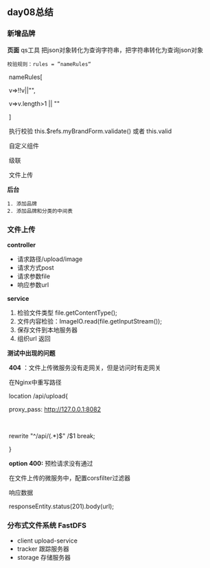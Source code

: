 ## day08总结

### 新增品牌

**页面**
 	qs工具 把json对象转化为查询字符串，把字符串转化为查询json对象

 	校验规则：rules = ”nameRules“

​	nameRules[	

​		v=>!!v||"",

​		v=>v.length>1 || ""

​	]

​	执行校验 this.$refs.myBrandForm.validate() 或者 this.valid

​	自定义组件

​		级联

​		文件上传

**后台**

	1. 添加品牌
 	2. 添加品牌和分类的中间表

### 文件上传

**controller**

- 请求路径/upload/image
- 请求方式post
- 请求参数file
- 响应参数url	

**service**

1. 检验文件类型 file.getContentType();
2. 文件内容检验：ImageIO.read(file.getInputStream()); 
3. 保存文件到本地服务器
4. 组织url 返回

**测试中出现的问题**

​	**404** ：文件上传微服务没有走网关，但是访问时有走网关

​	在Nginx中重写路径

​	location /api/upload{

​		proxy_pass: http://127.0.0.1:8082

​	

​		rewrite "^/api/(.*)$" /$1 break;	

​	}

​	**option 400:** 预检请求没有通过

​		在文件上传的微服务中，配置corsfilter过滤器

​		响应数据

​		responseEntity.status(201).body(url);	

### 分布式文件系统 FastDFS

- client upload-service
- tracker 跟踪服务器
- storage 存储服务器

